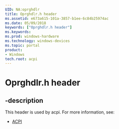 ```yaml
---
UID: NA:oprghdlr
title: Oprghdlr.h header
ms.assetid: e673a615-101a-3857-b1ee-6c84b25974ac
ms.date: 05/09/2018
keywords: ["Oprghdlr.h header"]
ms.keywords: 
ms.prod: windows-hardware
ms.technology: windows-devices
ms.topic: portal
product:
- Windows
tech.root: acpi
---
```


# Oprghdlr.h header


## -description


This header is used by acpi. For more information, see:

- [ACPI](../_acpi/index.md)
